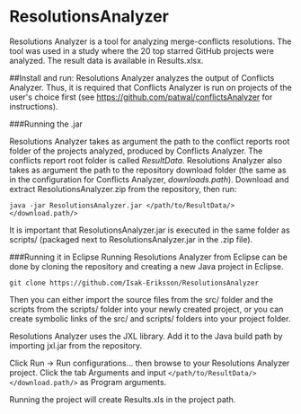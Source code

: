 # ResolutionsAnalyzer

Resolutions Analyzer is a tool for analyzing merge-conflicts resolutions. The tool was used in a study where the 20 top starred GitHub projects were analyzed. The result data is available in Results.xlsx.

##Install and run:
Resolutions Analyzer analyzes the output of Conflicts Analyzer. Thus, it is required that Conflicts Analyzer is run on projects of the user's choice first (see https://github.com/patwal/conflictsAnalyzer for instructions).

###Running the .jar

Resolutions Analyzer takes as argument the path to the conflict reports root folder of the projects analyzed, produced by Conflicts Analyzer. The conflicts report root folder is called *ResultData*. Resolutions Analyzer also takes as argument the path to the repository download folder (the same as in the configuration for Conflicts Analyzer, *downloads.path*). Download and extract ResolutionsAnalyzer.zip from the repository, then run:

`java -jar ResolutionsAnalyzer.jar </path/to/ResultData/> </download.path/>`

It is important that ResolutionsAnalyzer.jar is executed in the same folder as scripts/ (packaged next to ResolutionsAnalyzer.jar in the .zip file).

###Running it in Eclipse
Running Resolutions Analyzer from Eclipse can be done by cloning the repository and creating a new Java project in Eclipse. 

`git clone https://github.com/Isak-Eriksson/ResolutionsAnalyzer`

Then you can either import the source files from the src/ folder and the scripts from the scripts/ folder into your newly created project, or you can create symbolic links of the src/ and scripts/ folders into your project folder.

Resolutions Analyzer uses the JXL library. Add it to the Java build path by importing jxl.jar from the repository.

Click Run -> Run configurations… then browse to your Resolutions Analyzer project. Click the tab Arguments and input `</path/to/ResultData/> </download.path/>` as Program arguments.

Running the project will create Results.xls in the project path.

